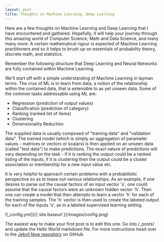 ```yaml
---
layout: post
title: Thoughts on Machine Learning, Deep Learning
---
```


Here are a few thoughts on Machine Learning and Deep Learning that I have encountered and gathered. Hopefully, it will help your journey through this amazing world of Computer Science, Math and Data Science, and many many more. A certain mathematical rigour is expected of Machine Learning practitioners and so it helps to brush up on essentials of probability theory, discrete math, and statistics. 

Remember the following structure that Deep Learning and Neural Networks are fully contained within Machine Learning. 

We'll start off with a simple understanding of Machine Learning in layman terms. The crux of ML is to learn from data, a notion of the relationship within the contained data, that is extensible to as yet unseen data. Some of the common tasks addressable using ML are:
- Regression (prediction of output values)
- Classification (prediction of category)
- Ranking (ranked list of items)
- Clustering
- Dimensionality Reduction

The supplied data is usually composed of "training data" and "validation data". The trained model (which is simply an aggregation of parameter values - matrices or vectors or scalars) is then applied on an unseen data (called "test data") to make predictions. The exact nature of predictions will vary depending on the task - if it is ranking the output could be a ranked listing of the inputs, if it is clustering then the output could be a cluster association or membership for a new input value etc.

It is very helpful to approach certain problems with a probabilistic perspective so as to tease out various relationships. As an example, if one desires to parse out the causal factors of an input vector 'x', one could assume that the causal factors were an unknown hidden vector 'h'. Then one can create a model that then attempts to learn a vector 'h' for each of the training samples. The 'h' vector is then used to create the labeled output for each of the inputs 'x', as in a labeled supervised learning setting. 

![_config.yml]({{ site.baseurl }}/images/config.png)

The easiest way to make your first post is to edit this one. Go into /_posts/ and update the Hello World markdown file. For more instructions head over to the [Jekyll Now repository](https://github.com/barryclark/jekyll-now) on GitHub.

